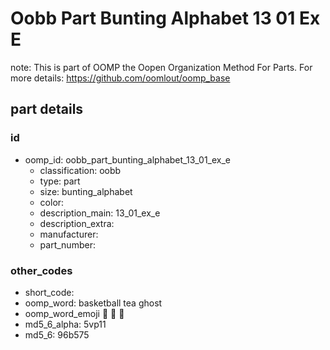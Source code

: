 # Oobb Part Bunting Alphabet 13 01 Ex E  

note: This is part of OOMP the Oopen Organization Method For Parts. For more details: https://github.com/oomlout/oomp_base

##  part details





### id
* oomp_id: oobb_part_bunting_alphabet_13_01_ex_e
  * classification: oobb
  * type: part
  * size: bunting_alphabet
  * color: 
  * description_main: 13_01_ex_e
  * description_extra: 
  * manufacturer: 
  * part_number: 

### other_codes
* short_code: 
* oomp_word: basketball tea ghost
* oomp_word_emoji :basketball: :tea: :ghost:
* md5_6_alpha: 5vp11
* md5_6: 96b575